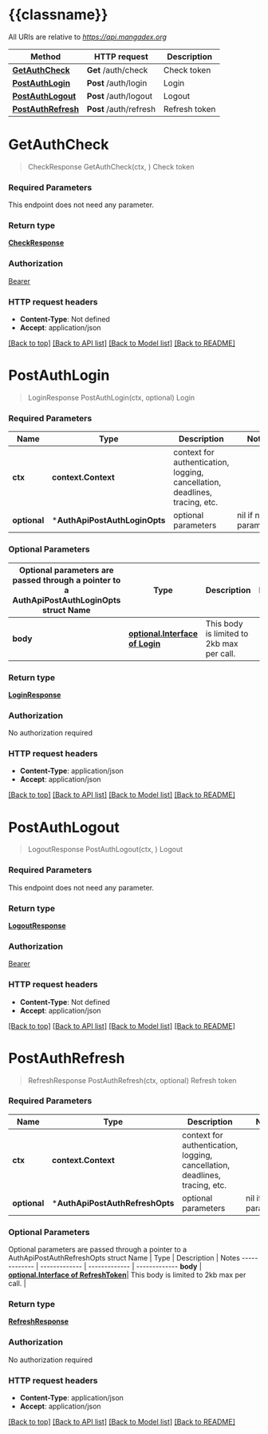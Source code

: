 # {{classname}}

All URIs are relative to *https://api.mangadex.org*

Method | HTTP request | Description
------------- | ------------- | -------------
[**GetAuthCheck**](AuthApi.md#GetAuthCheck) | **Get** /auth/check | Check token
[**PostAuthLogin**](AuthApi.md#PostAuthLogin) | **Post** /auth/login | Login
[**PostAuthLogout**](AuthApi.md#PostAuthLogout) | **Post** /auth/logout | Logout
[**PostAuthRefresh**](AuthApi.md#PostAuthRefresh) | **Post** /auth/refresh | Refresh token

# **GetAuthCheck**

> CheckResponse GetAuthCheck(ctx, )
Check token

### Required Parameters

This endpoint does not need any parameter.

### Return type

[**CheckResponse**](CheckResponse.md)

### Authorization

[Bearer](../README.md#Bearer)

### HTTP request headers

- **Content-Type**: Not defined
- **Accept**: application/json

[[Back to top]](#) [[Back to API list]](../README.md#documentation-for-api-endpoints) [[Back to Model list]](../README.md#documentation-for-models) [[Back to README]](../README.md)

# **PostAuthLogin**

> LoginResponse PostAuthLogin(ctx, optional)
Login

### Required Parameters

Name | Type | Description  | Notes
------------- | ------------- | ------------- | -------------
**ctx** | **context.Context** | context for authentication, logging, cancellation, deadlines, tracing, etc.
**optional** | ***AuthApiPostAuthLoginOpts** | optional parameters | nil if no parameters

### Optional Parameters

Optional parameters are passed through a pointer to a AuthApiPostAuthLoginOpts struct Name | Type | Description | Notes
------------- | ------------- | ------------- | -------------
**body** | [**optional.Interface of Login**](Login.md)| This body is limited to 2kb max per call. |

### Return type

[**LoginResponse**](LoginResponse.md)

### Authorization

No authorization required

### HTTP request headers

- **Content-Type**: application/json
- **Accept**: application/json

[[Back to top]](#) [[Back to API list]](../README.md#documentation-for-api-endpoints) [[Back to Model list]](../README.md#documentation-for-models) [[Back to README]](../README.md)

# **PostAuthLogout**

> LogoutResponse PostAuthLogout(ctx, )
Logout

### Required Parameters

This endpoint does not need any parameter.

### Return type

[**LogoutResponse**](LogoutResponse.md)

### Authorization

[Bearer](../README.md#Bearer)

### HTTP request headers

- **Content-Type**: Not defined
- **Accept**: application/json

[[Back to top]](#) [[Back to API list]](../README.md#documentation-for-api-endpoints) [[Back to Model list]](../README.md#documentation-for-models) [[Back to README]](../README.md)

# **PostAuthRefresh**

> RefreshResponse PostAuthRefresh(ctx, optional)
Refresh token

### Required Parameters

Name | Type | Description  | Notes
------------- | ------------- | ------------- | -------------
**ctx** | **context.Context** | context for authentication, logging, cancellation, deadlines, tracing, etc.
**optional** | ***AuthApiPostAuthRefreshOpts** | optional parameters | nil if no parameters

### Optional Parameters

Optional parameters are passed through a pointer to a AuthApiPostAuthRefreshOpts struct Name | Type | Description |
Notes ------------- | ------------- | ------------- | -------------
**body** | [**optional.Interface of RefreshToken**](RefreshToken.md)| This body is limited to 2kb max per call. |

### Return type

[**RefreshResponse**](RefreshResponse.md)

### Authorization

No authorization required

### HTTP request headers

- **Content-Type**: application/json
- **Accept**: application/json

[[Back to top]](#) [[Back to API list]](../README.md#documentation-for-api-endpoints) [[Back to Model list]](../README.md#documentation-for-models) [[Back to README]](../README.md)

